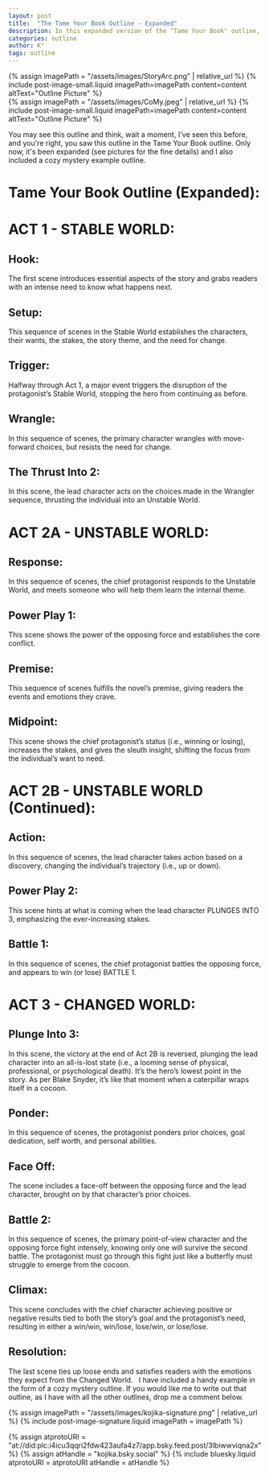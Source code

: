 ```yaml
---
layout: post
title:  "The Tame Your Book Outline - Expanded"
description: In this expanded version of the "Tame Your Book" outline, I break down novel structure into three distinct acts and eighteen key beats. The framework moves from a Stable World through an Unstable World to a Changed World, with detailed scene sequences that guide character development and plot progression. Each beat serves a specific purpose, from the initial Hook through to the final Resolution, with particular attention to power plays, battles, and transformative moments. This structure works especially well for genres like cozy mysteries, where both external plot and internal character development need careful pacing.
categories: outline
author: K°
tags: outline
---
```


<div>
{% assign imagePath = "/assets/images/StoryArc.png" | relative_url %}
{% include post-image-small.liquid imagePath=imagePath content=content 
altText="Outline Picture" %}
</div>
<div>
{% assign imagePath = "/assets/images/CoMy.jpeg" | relative_url %}
{% include post-image-small.liquid imagePath=imagePath content=content 
altText="Outline Picture" %}
</div>

You may see this outline and think, wait a moment, I've seen this before, and you're right, you saw this outline in the Tame Your Book outline. Only now, it's been expanded (see pictures for the fine details) and I also included a cozy mystery example outline.
&nbsp;
# Tame Your Book Outline (Expanded):
# ACT 1 - STABLE WORLD:
## Hook:
The first scene introduces essential aspects of the story and grabs readers with an intense need to know what happens next.
&nbsp;
## Setup:
This sequence of scenes in the Stable World establishes the characters, their wants, the stakes, the story theme, and the need for change.
&nbsp;
## Trigger:
Halfway through Act 1, a major event triggers the disruption of the protagonist’s Stable World, stopping the hero from continuing as before.
&nbsp;
## Wrangle:
In this sequence of scenes, the primary character wrangles with move-forward choices, but resists the need for change.
&nbsp;
## The Thrust Into 2:
In this scene, the lead character acts on the choices made in the Wrangler sequence, thrusting the individual into an Unstable World.
&nbsp;
# ACT 2A - UNSTABLE WORLD:
## Response:
In this sequence of scenes, the chief protagonist responds to the Unstable World, and meets someone who will help them learn the internal theme.
&nbsp;
## Power Play 1:
This scene shows the power of the opposing force and establishes the core conflict.
&nbsp;
## Premise:
This sequence of scenes fulfills the novel’s premise, giving readers the events and emotions they crave.
&nbsp;
## Midpoint:
This scene shows the chief protagonist’s status (i.e., winning or losing), increases the stakes, and gives the sleuth insight, shifting the focus from the individual’s want to need.
&nbsp;
# ACT 2B - UNSTABLE WORLD (Continued):
## Action:
In this sequence of scenes, the lead character takes action based on a discovery, changing the individual’s trajectory (i.e., up or down).
&nbsp;
## Power Play 2:
This scene hints at what is coming when the lead character PLUNGES INTO 3, emphasizing the ever-increasing stakes.
&nbsp;
## Battle 1:
In this sequence of scenes, the chief protagonist battles the opposing force, and appears to win (or lose) BATTLE 1.
&nbsp;
# ACT 3 - CHANGED WORLD:
## Plunge Into 3:
In this scene, the victory at the end of Act 2B is reversed, plunging the lead character into an all-is-lost state (i.e., a looming sense of physical, professional, or psychological death). It’s the hero’s lowest point in the story. As per Blake Snyder, it’s like that moment when a caterpillar wraps itself in a cocoon.
&nbsp;
## Ponder:
In this sequence of scenes, the protagonist ponders prior choices, goal dedication, self worth, and personal abilities.
&nbsp;
## Face Off:
The scene includes a face-off between the opposing force and the lead character, brought on by that character’s prior choices.
&nbsp;
## Battle 2:
In this sequence of scenes, the primary point-of-view character and the opposing force fight intensely, knowing only one will survive the second battle. The protagonist must go through this fight just like a butterfly must struggle to emerge from the cocoon.
&nbsp;
## Climax:
This scene concludes with the chief character achieving positive or negative results tied to both the story’s goal and the protagonist’s need, resulting in either a win/win, win/lose, lose/win, or lose/lose.
&nbsp;
## Resolution:
The last scene ties up loose ends and satisfies readers with the emotions they expect from the Changed World.
&nbsp;
I have included a handy example in the form of a cozy mystery outline. If you would like me to write out that outline, as I have with all the other outlines, drop me a comment below.
&nbsp;
<!-- signature -->
{% assign imagePath = "/assets/images/kojika-signature.png" | relative_url %}
{% include post-image-signature.liquid imagePath = imagePath %}

<!-- comments -->
{% assign atprotoURI = "at://did:plc:i4icu3qqri2fdw423aufa4z7/app.bsky.feed.post/3lbiwwviqna2x" %}
{% assign atHandle = "kojika.bsky.social" %}
{% include bluesky.liquid atprotoURI = atprotoURI atHandle = atHandle %}